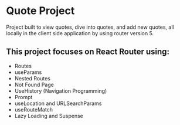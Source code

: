 # Quote Project

Project built to view quotes, dive into quotes, and add new quotes, all locally in the client side application by using router version 5.

## This project focuses on React Router using:

- Routes
- useParams
- Nested Routes
- Not Found Page
- UseHistory (Navigation Programming)
- Prompt
- useLocation and URLSearchParams
- useRouteMatch
- Lazy Loading and Suspense

